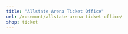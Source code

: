 ```yaml
---
title: "Allstate Arena Ticket Office"
url: /rosemont/allstate-arena-ticket-office/
shop: ticket
---
```

